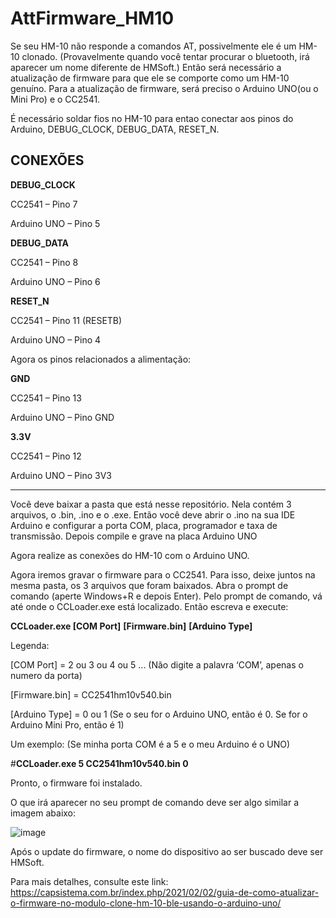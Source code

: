 # AttFirmware_HM10

Se seu HM-10 não responde a comandos AT, possivelmente ele é um HM-10 clonado. (Provavelmente quando você tentar procurar o bluetooth, irá aparecer um nome diferente de HMSoft.)  Então será necessário a atualização de firmware para que ele se comporte como um HM-10 genuíno.
Para a atualização de firmware, será preciso o Arduino UNO(ou o Mini Pro) e o CC2541.

É necessário soldar fios no HM-10 para entao conectar aos pinos do Arduino, DEBUG_CLOCK, DEBUG_DATA, RESET_N.

**CONEXÕES**
------------------------

**DEBUG_CLOCK**

CC2541 – Pino 7

Arduino UNO – Pino 5

**DEBUG_DATA**

CC2541 – Pino 8

Arduino UNO – Pino 6

**RESET_N**

CC2541 – Pino 11 (RESETB)

Arduino UNO – Pino 4

Agora os pinos relacionados a alimentação:

**GND**

CC2541 – Pino 13

Arduino UNO – Pino GND

**3.3V**

CC2541 – Pino 12

Arduino UNO – Pino 3V3

------------------------

Você deve baixar a pasta que está nesse repositório. Nela contém 3 arquivos, o .bin, .ino e o .exe.
Então você deve abrir o .ino na sua IDE Arduino e configurar a porta COM, placa, programador e taxa de transmissão. Depois compile e grave na placa Arduino UNO

Agora realize as conexões do HM-10 com o Arduino UNO.

Agora iremos gravar o firmware para o CC2541. Para isso, deixe juntos na mesma pasta, os 3 arquivos que foram baixados.
Abra o prompt de comando (aperte Windows+R e depois Enter).
Pelo prompt de comando, vá até onde o CCLoader.exe está localizado.
Então escreva e execute:

**CCLoader.exe [COM Port]** **[Firmware.bin]** **[Arduino Type]**

Legenda:

[COM Port] = 2 ou 3 ou 4 ou 5 ... (Não digite a palavra ‘COM’, apenas o numero da porta)
  
[Firmware.bin] = CC2541hm10v540.bin
  
[Arduino Type] = 0 ou 1 (Se o seu for o Arduino UNO, então é 0. Se for o Arduino Mini Pro, então é 1)

Um exemplo: (Se minha porta COM é a 5 e o meu Arduino é o UNO)
  
#**CCLoader.exe 5 CC2541hm10v540.bin 0**
  
Pronto, o firmware foi instalado.
  
O que irá aparecer no seu prompt de comando deve ser algo similar a imagem abaixo:
  
![image](https://user-images.githubusercontent.com/47569587/133661375-14f3b297-bdd6-4c05-a387-3f87065d0d5d.png)

Após o update do firmware, o nome do dispositivo ao ser buscado deve ser HMSoft.

  
Para mais detalhes, consulte este link: https://capsistema.com.br/index.php/2021/02/02/guia-de-como-atualizar-o-firmware-no-modulo-clone-hm-10-ble-usando-o-arduino-uno/
